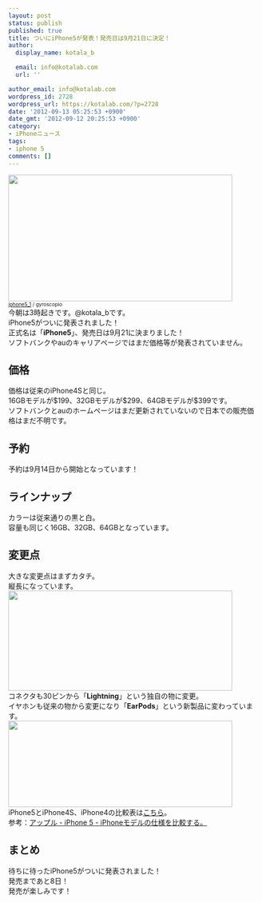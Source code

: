 ```yaml
---
layout: post
status: publish
published: true
title: ついにiPhone5が発表！発売日は9月21日に決定！
author:
  display_name: kotala_b

  email: info@kotalab.com
  url: ''

author_email: info@kotalab.com
wordpress_id: 2728
wordpress_url: https://kotalab.com/?p=2728
date: '2012-09-13 05:25:53 +0900'
date_gmt: '2012-09-12 20:25:53 +0900'
category:
- iPhoneニュース
tags:
- iphone 5
comments: []
---
```

<p><a href="https://kotalab.com/wp-content/uploads/iphone_120911.jpg" target="_blank"><img src="https://kotalab.com/wp-content/uploads/iphone_120911.jpg" alt="" title="iphone_120911" width="448" height="253" class="alignnone size-full wp-image-2682" /></a><br />
<span style="font-size:10px;"><a href="https://www.flickr.com/photos/79253394@N05/7839215384/" target="_blank">iphone5_1</a> / gyroscopio</span><br />
今朝は3時起きです。@kotala_bです。<br />
iPhone5がついに発表されました！<br />
正式名は「<strong>iPhone5</strong>」、発売日は9月21に決まりました！<br />
ソフトバンクやauのキャリアページではまだ価格等が発表されていません。<br />
</p>
<!--more-->
<h2>価格</h2>
<p>価格は従来のiPhone4Sと同じ。<br />
16GBモデルが$199、32GBモデルが$299、64GBモデルが$399です。<br />
ソフトバンクとauのホームページはまだ更新されていないので日本での販売価格はまだ不明です。</p>
<h2>予約</h2>
<p>予約は9月14日から開始となっています！</p>
<h2>ラインナップ</h2>
<p>カラーは従来通りの黒と白。<br />
容量も同じく16GB、32GB、64GBとなっています。</p>
<h2>変更点</h2>
<p>大きな変更点はまずカタチ。<br />
縦長になっています。<br />
<a href="https://kotalab.com/wp-content/uploads/iphone5_120913_01.jpg" target="_blank"><img src="https://kotalab.com/wp-content/uploads/iphone5_120913_01.jpg" alt="" title="iphone5_120913_01" width="448" height="200" class="alignnone size-full wp-image-2730" /></a><br />
コネクタも30ピンから「<strong>Lightning</strong>」という独自の物に変更。<br />
イヤホンも従来の物から変更になり「<strong>EarPods</strong>」という新製品に変わっています。<br />
<a href="https://kotalab.com/wp-content/uploads/iphone5_120913_02.jpg" target="_blank"><img src="https://kotalab.com/wp-content/uploads/iphone5_120913_02.jpg" alt="" title="iphone5_120913_02" width="448" height="173" class="alignnone size-full wp-image-2729" /></a><br />
iPhone5とiPhone4S、iPhone4の比較表は<a href="https://www.apple.com/jp/iphone/compare-iphones/" target="_blank">こちら</a>。<br />
参考：<a href="https://www.apple.com/jp/iphone/compare-iphones/" target="_blank">アップル - iPhone 5 - iPhoneモデルの仕様を比較する。</a></p>
<h2>まとめ</h2>
<p>待ちに待ったiPhone5がついに発表されました！<br />
発売まであと8日！<br />
発売が楽しみです！</p>
